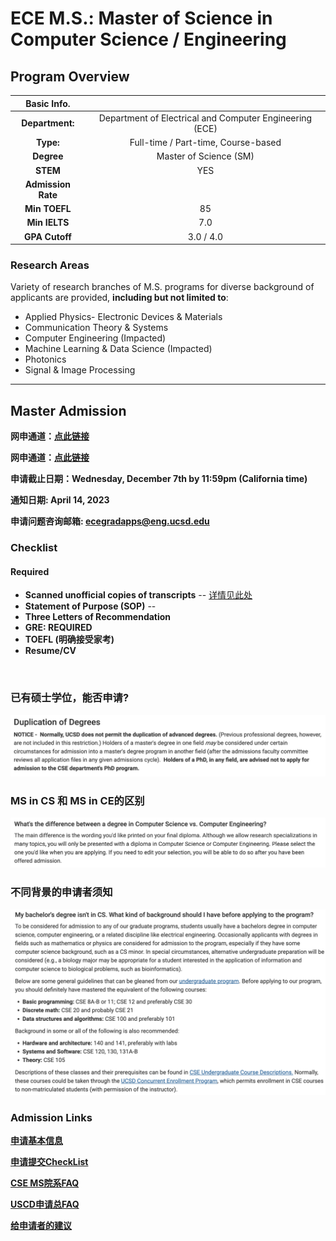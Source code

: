 # ECE M.S.: Master of Science in Computer Science / Engineering

## Program Overview

|Basic Info.||
| :---: | :---: |
| **Department:** | Department of Electrical and Computer Engineering (ECE) |
| **Type:** | Full-time / Part-time, Course-based |
| **Degree** | Master of Science (SM) |
| **STEM** | YES |
| **Admission Rate** |  |
| **Min TOEFL** | 85 |
| **Min IELTS** | 7.0 |
| **GPA Cutoff** | 3.0 / 4.0 |

### Research Areas
Variety of research branches of M.S. programs for diverse background of applicants are provided, **including but not limited to**:

- Applied Physics- Electronic Devices & Materials
- Communication Theory & Systems
- Computer Engineering (Impacted)
- Machine Learning & Data Science (Impacted)
- Photonics
- Signal & Image Processing

---

## Master Admission

**网申通道：[点此链接](https://connect.grad.ucsd.edu/apply/)**

**网申通道：[点此链接](https://grad.ucsd.edu/admissions/index.html)**

**申请截止日期：Wednesday, December 7th
by 11:59pm (California time)**

**通知日期: April 14, 2023**

**申请问题咨询邮箱: ecegradapps@eng.ucsd.edu**


### Checklist
#### Required

- **Scanned unofficial copies of transcripts** -- [详情见此处](https://grad.ucsd.edu/admissions/requirements/academic-transcripts.html)
- **Statement of Purpose (SOP)** -- [](https://grad.ucsd.edu/admissions/requirements/statement-of-purpose.html)
- **Three Letters of Recommendation**
- **GRE: REQUIRED**
- **TOEFL (明确接受家考)**
- **Resume/CV**

</br>

### 已有硕士学位，能否申请? 
![](./CSE/duplicate%20degree.png)

### MS in CS 和 MS in CE的区别
![](./CSE/专业区别.png)

### 不同背景的申请者须知
![](./CSE/bg.png)

###  Admission Links
**[申请基本信息](https://cse.ucsd.edu/graduate/admissions)**

**[申请提交CheckList](https://cse.ucsd.edu/graduate/cse-graduate-application-checklist)**

**[CSE MS院系FAQ](https://cse.ucsd.edu/graduate/graduate-admissions-faq)**

**[USCD申请总FAQ](https://grad.ucsd.edu/admissions/admission-faq/index.html)**

**[给申请者的建议](https://cse.ucsd.edu/graduate/advice-cse-graduate-studies-preparation)**